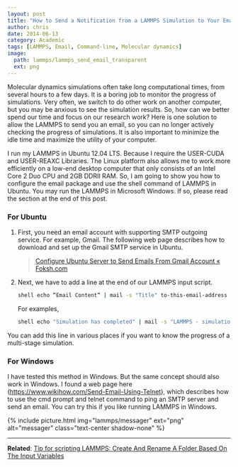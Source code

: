 ```yaml
---
layout: post
title: "How to Send a Notification from a LAMMPS Simulation to Your Email"
author: chris
date: 2014-06-13
category: Academic
tags: [LAMMPS, Email, Command-line, Molecular dynamics]
image:
  path: lammps/lammps_send_email_transparent
  ext: png
---
```


Molecular dynamics simulations often take long computational times, from several hours to a few days. It is a boring job to monitor the progress of simulations. Very often, we switch to do other work on another computer, but you may be anxious to see the simulation results. So, how can we better spend our time and focus on our research work? Here is one solution to allow the LAMMPS to send you an email, so you can no longer actively checking the progress of simulations. It is also important to minimize the idle time and maximize the utility of your computer.

<!--more-->

I run my LAMMPS in Ubuntu 12.04 LTS. Because I require the USER-CUDA and USER-REAXC Libraries. The Linux platform also allows me to work more efficiently on a low-end desktop computer that only consists of an Intel Core 2 Duo CPU and 2GB DDRII RAM. So, I am going to show you how to configure the email package and use the shell command of LAMMPS in Ubuntu. You may run the LAMMPS in Microsoft Windows. If so, please read the section at the end of this post.

### For Ubuntu

1. First, you need an email account with supporting SMTP outgoing service. For example, Gmail. The following web page describes how to download and set up the Gmail SMTP service in Ubuntu.

   > <a href="https://foksh.com/site/configure-ubuntu-server-to-send-emails-from-gmail-account/" target="_blank">Configure Ubuntu Server to Send Emails From Gmail Account « Foksh.com</a>

2. Next, we have to add a line at the end of our LAMMPS input script.

   ```bash
   shell echo “Email Content“ | mail -s "Title" to-this-email-address
   ```

   For examples,
  
   ```bash
   shell echo "Simulation has completed" | mail -s "LAMMPS - simulation done" address@email.com
   ```
  
  You can add this line in various places if you want to know the progress of a multi-stage simulation.

### For Windows

I have tested this method in Windows. But the same concept should also work in Windows. I found a web page here (https://www.wikihow.com/Send-Email-Using-Telnet), which describes how to use the cmd prompt and telnet command to ping an SMTP server and send an email. You can try this if you like running LAMMPS in Windows.

{% include picture.html img="lammps/messager" ext="png" alt="messager" class="text-center shadow-none" %}

* * *

**Related**: [Tip for scripting LAMMPS: Create And Rename A Folder Based On The Input Variables](/blog/2014/07/12/Tip-for-scripting-LAMMPS-Create-And-Rename-A-Folder-Based-On-The-Input-Variables)